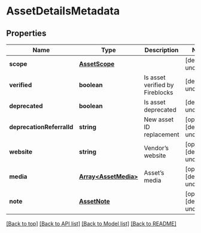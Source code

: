 # AssetDetailsMetadata

## Properties

|Name | Type | Description | Notes|
|------------ | ------------- | ------------- | -------------|
|**scope** | [**AssetScope**](AssetScope.md) |  | [default to undefined]|
|**verified** | **boolean** | Is asset verified by Fireblocks | [default to undefined]|
|**deprecated** | **boolean** | Is asset deprecated | [default to undefined]|
|**deprecationReferralId** | **string** | New asset ID replacement | [optional] [default to undefined]|
|**website** | **string** | Vendor’s website | [optional] [default to undefined]|
|**media** | [**Array&lt;AssetMedia&gt;**](AssetMedia.md) | Asset’s media | [optional] [default to undefined]|
|**note** | [**AssetNote**](AssetNote.md) |  | [optional] [default to undefined]|




[[Back to top]](#) [[Back to API list]](../../README.md#documentation-for-api-endpoints) [[Back to Model list]](../../README.md#documentation-for-models) [[Back to README]](../../README.md)
